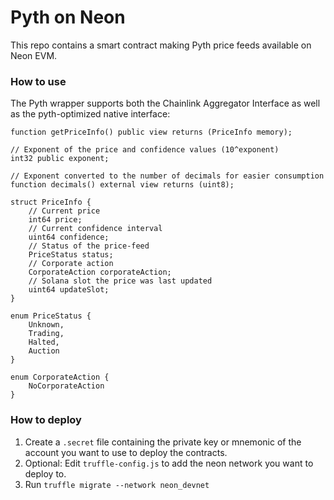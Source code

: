 # Pyth on Neon

This repo contains a smart contract making Pyth price feeds available on Neon EVM.

### How to use

The Pyth wrapper supports both the Chainlink Aggregator Interface as well as the pyth-optimized native interface:

```solidity
function getPriceInfo() public view returns (PriceInfo memory);

// Exponent of the price and confidence values (10^exponent)
int32 public exponent;

// Exponent converted to the number of decimals for easier consumption
function decimals() external view returns (uint8);

struct PriceInfo {
    // Current price
    int64 price;
    // Current confidence interval
    uint64 confidence;
    // Status of the price-feed
    PriceStatus status;
    // Corporate action
    CorporateAction corporateAction;
    // Solana slot the price was last updated
    uint64 updateSlot;
}

enum PriceStatus {
    Unknown,
    Trading,
    Halted,
    Auction
}

enum CorporateAction {
    NoCorporateAction
}
```


### How to deploy

1. Create a `.secret` file containing the private key or mnemonic of the account you want to use to deploy the
   contracts.
2. Optional: Edit `truffle-config.js` to add the neon network you want to deploy to.
3. Run `truffle migrate --network neon_devnet`
